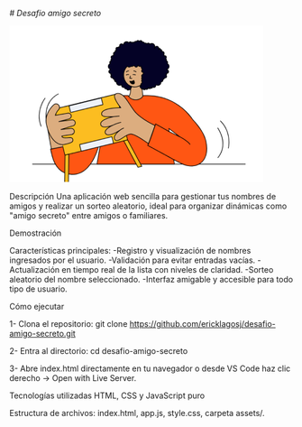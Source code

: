 <em> # Desafio amigo secreto </em>

![image Alt](https://github.com/ericklagosj/desafio-amigo-secreto/blob/5769909754dc437d0de752ff948e54606e237a27/amigo-secreto%20-%20copia.png)


Descripción
Una aplicación web sencilla para gestionar tus nombres de amigos y realizar un sorteo aleatorio, ideal para organizar dinámicas como "amigo secreto" entre amigos o familiares.

Demostración

Características principales:
-Registro y visualización de nombres ingresados por el usuario.
-Validación para evitar entradas vacías.
-Actualización en tiempo real de la lista con niveles de claridad.
-Sorteo aleatorio del nombre seleccionado.
-Interfaz amigable y accesible para todo tipo de usuario.

Cómo ejecutar

1- Clona el repositorio:
git clone https://github.com/ericklagosj/desafio-amigo-secreto.git

2- Entra al directorio:
cd desafio-amigo-secreto

3- Abre index.html directamente en tu navegador o desde VS Code haz clic derecho → Open with Live Server.

Tecnologías utilizadas
HTML, CSS y JavaScript puro

Estructura de archivos: index.html, app.js, style.css, carpeta assets/.